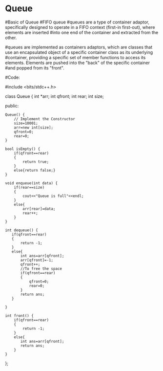 # Queue
#Basic of Queue
#FIFO queue
#queues are a type of container adaptor, specifically designed to operate in a FIFO context (first-in first-out), where elements are inserted #into one end of the container and extracted from the other.

#queues are implemented as containers adaptors, which are classes that use an encapsulated object of a specific container class as its underlying #container, providing a specific set of member functions to access its elements. Elements are pushed into the "back" of the specific container #and popped from its "front".

#Code:


#include <bits/stdc++.h> 

class Queue {
    int *arr;
    int qfront;
    int rear;
    int size;
    
public:

    Queue() {
        // Implement the Constructor
        size=10001;
        arr=new int[size];
        qfront=0;
        rear=0;
    }

    bool isEmpty() {
        if(qfront==rear)
        {
            return true;
        }
        else{return false;}
    }

    void enqueue(int data) {
        if(rear==size)
        {
            cout<<"Queue is full"<<endl;
        }
        else{
            arr[rear]=data;
            rear++;
        }
    }

    int dequeue() {
       if(qfront==rear)
       {
           return -1;
       }
       else{
           int ans=arr[qfront];
           arr[qfront]=-1;
           qfront++;
           //To free the space
           if(qfront==rear)
           {
               qfront=0;
               rear=0;
           }
           return ans;
       }
       
    }

    int front() {
        if(qfront==rear)
        {
            return -1;
        }
        else{
           int ans=arr[qfront];
           return ans;
        }
    }
};
